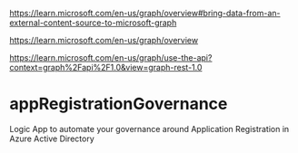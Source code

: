 https://learn.microsoft.com/en-us/graph/overview#bring-data-from-an-external-content-source-to-microsoft-graph

https://learn.microsoft.com/en-us/graph/overview

https://learn.microsoft.com/en-us/graph/use-the-api?context=graph%2Fapi%2F1.0&view=graph-rest-1.0

# appRegistrationGovernance
Logic App to automate your governance around Application Registration in Azure Active Directory
